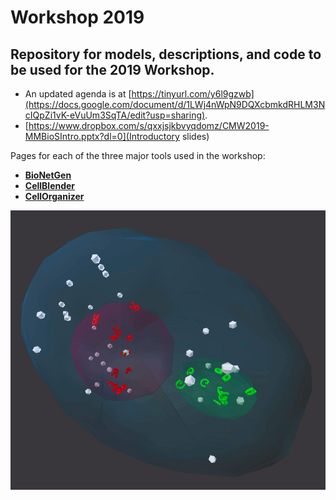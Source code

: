 # Workshop 2019
## Repository for models, descriptions, and code to be used for the 2019 Workshop.

* An updated agenda is at [https://tinyurl.com/y6l9gzwb](https://docs.google.com/document/d/1LWj4nWpN9DQXcbmkdRHLM3NcIQpZi1vK-eVuUm3SqTA/edit?usp=sharing).
* [https://www.dropbox.com/s/qxxjsjkbvyqdomz/CMW2019-MMBioSIntro.pptx?dl=0](Introductory slides)

Pages for each of the three major tools used in the workshop:
* **[BioNetGen](bionetgen)**
* **[CellBlender](cellblender)**
* **[CellOrganizer](cellorganizer)**


![Cell1 in CellBlender/MCell](cellblender/Cell1_Test1.gif?raw=true "Cell1 in CellBlender/MCell")


